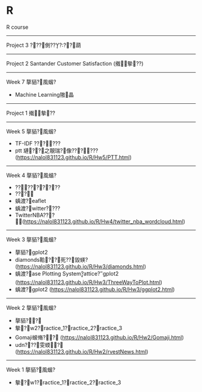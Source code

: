 # R
R course


---------------------------------------

Project 3
???側?????葫

---------------------------------------

Project 2
Santander Customer Satisfaction (撠摰??)

---------------------------------------

Week 7
摮貊?風蝔?
 + Machine Learning隞晶 
 
---------------------------------------

Project 1
撠摰??
 
---------------------------------------

Week 5
摮貊?風蝔?
 + TF-IDF ?????? 
 + ptt 璉??之靚瑞?像??????(https://nalol831123.github.io/R/Hw5/PTT.html)

---------------------------------------

Week 4
摮貊?風蝔?
 + ?????????
 + ???
 + 蝺渡?eaflet
 + 蝺渡?witter????
 + TwitterNBA???(https://nalol831123.github.io/R/Hw4/twitter_nba_wordcloud.html)

---------------------------------------

Week 3
摮貊?風蝔?
 + 摮貊?gplot2
 + diamonds鞈??死??毀蝧? (https://nalol831123.github.io/R/Hw3/diamonds.html)
 + 蝺渡?ase Plotting System?attice?gplot2 (https://nalol831123.github.io/R/Hw3/ThreeWayToPlot.html)
 + 蝺渡?gplot2 (https://nalol831123.github.io/R/Hw3/ggplot2.html)

---------------------------------------

Week 2
摮貊?風蝔?
 + 摮貊??
 + 摰?w2?ractice_1?ractice_2?ractice_3
 + Gomaji蝬脩?? (https://nalol831123.github.io/R/Hw2/Gomaji.html)
 + udn???雯蝡? (https://nalol831123.github.io/R/Hw2/rvestNews.html)
 
---------------------------------------

Week 1
摮貊?風蝔?
 + 摰?w1?ractice_1?ractice_2?ractice_3


